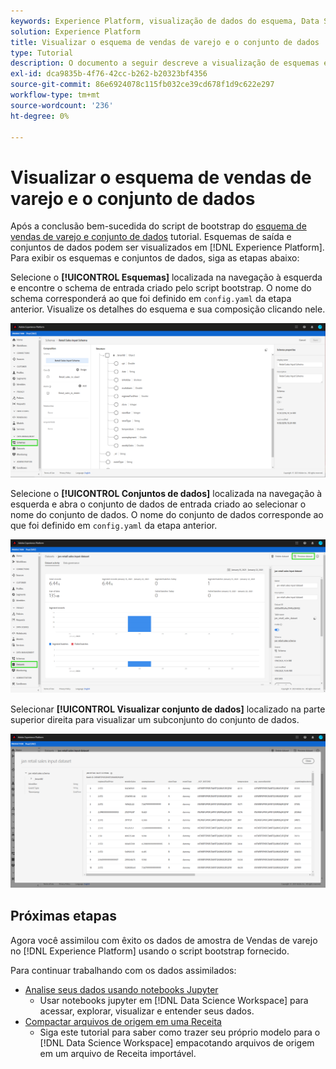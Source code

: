 ```yaml
---
keywords: Experience Platform, visualização de dados do esquema, Data Science Workspace, tópicos populares
solution: Experience Platform
title: Visualizar o esquema de vendas de varejo e o conjunto de dados
type: Tutorial
description: O documento a seguir descreve a visualização de esquemas e conjuntos de dados no Adobe Experience Platform.
exl-id: dca9835b-4f76-42cc-b262-b20323bf4356
source-git-commit: 86e6924078c115fb032ce39cd678f1d9c622e297
workflow-type: tm+mt
source-wordcount: '236'
ht-degree: 0%

---
```


# Visualizar o esquema de vendas de varejo e o conjunto de dados

Após a conclusão bem-sucedida do script de bootstrap do [esquema de vendas de varejo e conjunto de dados](./create-retails-sales-dataset.md) tutorial. Esquemas de saída e conjuntos de dados podem ser visualizados em [!DNL Experience Platform]. Para exibir os esquemas e conjuntos de dados, siga as etapas abaixo:

Selecione o **[!UICONTROL Esquemas]** localizada na navegação à esquerda e encontre o schema de entrada criado pelo script bootstrap. O nome do schema corresponderá ao que foi definido em `config.yaml` da etapa anterior. Visualize os detalhes do esquema e sua composição clicando nele.

![](../images/models-recipes/access-data/schema.PNG)

Selecione o **[!UICONTROL Conjuntos de dados]** localizada na navegação à esquerda e abra o conjunto de dados de entrada criado ao selecionar o nome do conjunto de dados. O nome do conjunto de dados corresponde ao que foi definido em `config.yaml` da etapa anterior.

![](../images/models-recipes/access-data/dataset.PNG)

Selecionar **[!UICONTROL Visualizar conjunto de dados]** localizado na parte superior direita para visualizar um subconjunto do conjunto de dados.

![](../images/models-recipes/access-data/preview.PNG)

## Próximas etapas

Agora você assimilou com êxito os dados de amostra de Vendas de varejo no [!DNL Experience Platform] usando o script bootstrap fornecido.

Para continuar trabalhando com os dados assimilados:
- [Analise seus dados usando notebooks Jupyter](../jupyterlab/analyze-your-data.md)
   - Usar notebooks jupyter em [!DNL Data Science Workspace] para acessar, explorar, visualizar e entender seus dados.
- [Compactar arquivos de origem em uma Receita](./package-source-files-recipe.md)
   - Siga este tutorial para saber como trazer seu próprio modelo para o [!DNL Data Science Workspace] empacotando arquivos de origem em um arquivo de Receita importável.
